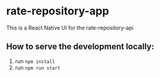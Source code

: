 # rate-repository-app

This is a React Native UI for the rate-repository-api

## How to serve the development locally:
1. run `npm install`
2. run `npm run start`
